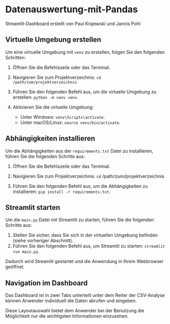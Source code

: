# Datenauswertung-mit-Pandas
Streamlit-Dashboard erstellt von Paul Krajewski und Jannis Pohl

## Virtuelle Umgebung erstellen

Um eine virtuelle Umgebung mit `venv` zu erstellen, folgen Sie den folgenden Schritten:

1. Öffnen Sie die Befehlszeile oder das Terminal.
2. Navigieren Sie zum Projektverzeichnis: `cd /path/zum/projektverzeichnis`

3. Führen Sie den folgenden Befehl aus, um die virtuelle Umgebung zu erstellen: `python -m venv venv`.
4. Aktivieren Sie die virtuelle Umgebung:
    - Unter Windows: `venv\Scripts\activate`.
    - Unter macOS/Linux: `source venv/bin/activate`.

## Abhängigkeiten installieren

Um die Abhängigkeiten aus der `requirements.txt` Datei zu installieren, führen Sie die folgenden Schritte aus:

1. Öffnen Sie die Befehlszeile oder das Terminal.
2. Navigieren Sie zum Projektverzeichnis: `cd` /path/zum/projektverzeichnis

3. Führen Sie den folgenden Befehl aus, um die Abhängigkeiten zu installieren: `pip install -r requirements.txt`.

## Streamlit starten

Um die `main.py` Datei mit Streamlit zu starten, führen Sie die folgenden Schritte aus:

1. Stellen Sie sicher, dass Sie sich in der virtuellen Umgebung befinden (siehe vorheriger Abschnitt).
2. Führen Sie den folgenden Befehl aus, um Streamlit zu starten: `streamlit run main.py`.

Dadurch wird Streamlit gestartet und die Anwendung in Ihrem Webbrowser geöffnet.

## Navigation im Dashboard

Das Dashboard ist in zwei Tabs unterteilt unter dem Reiter der CSV-Analyse können Anwender individuell die Daten abrufen und eingeben.

Diese Layoutauswahl bietet dem Anwender bei der Benutzung die Möglichkeit nur die wichtigsten Informationen einzusehen.

